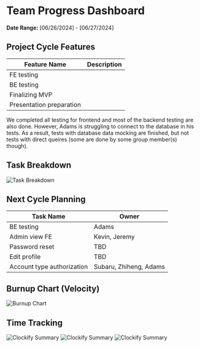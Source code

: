 # Team Progress Dashboard

**Date Range:** [06/26/2024] - [06/27/2024]

## Project Cycle Features

| Feature Name        | Description                                   |
| -------------------- | --------------------------------------------- |
| FE testing      |                                              |
| BE testing      |                                                |
| Finalizing MVP        |                                            |
| Presentation preparation |   |

We completed all testing for frontend and most of the backend testing are also done. However, Adams is struggling to connect to the database in his tests. As a result, tests with database data mocking are finished, but not tests with direct queires (some are done by some group member(s) though).


## Task Breakdown

![Task Breakdown](https://github.com/UBCO-COSC499-Summer-2024/team-6-capstone-team_6ix/blob/dashboard/docs/weekly%20logs/Dashboards/task%20breakdown/task_breakdown_July_5.png)

## Next Cycle Planning

| Task Name             | Owner         | 
| ----------------------- | -------------- | 
| BE testing   | Adams |
| Admin view FE    | Kevin, Jeremy |
| Password reset | TBD |
| Edit profile | TBD |
| Account type authorization |  Subaru, Zhiheng, Adams |

## Burnup Chart (Velocity)

![Burnup Chart](https://github.com/UBCO-COSC499-Summer-2024/team-6-capstone-team_6ix/blob/dashboard/docs/weekly%20logs/Dashboards/burn%20up%20charts/burnup_July_5.png)

## Time Tracking

![Clockify Summary](https://github.com/UBCO-COSC499-Summer-2024/team-6-capstone-team_6ix/blob/dashboard/docs/weekly%20logs/Dashboards/Clockify%20images/Clockify_July_5_1.jpg)
![Clockify Summary](https://github.com/UBCO-COSC499-Summer-2024/team-6-capstone-team_6ix/blob/dashboard/docs/weekly%20logs/Dashboards/Clockify%20images/Clockify_July_5_2.jpg)
![Clockify Summary](https://github.com/UBCO-COSC499-Summer-2024/team-6-capstone-team_6ix/blob/dashboard/docs/weekly%20logs/Dashboards/Clockify%20images/Clockify_July_5_3.jpg)

